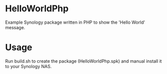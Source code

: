 HelloWorldPhp
=======
Example Synology package written in PHP to show the 'Hello World' message.

Usage
=====
Run build.sh to create the package (HelloWorldPhp.spk) and manual install it to your Synology NAS.
